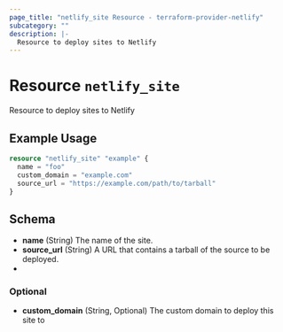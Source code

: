 ```yaml
---
page_title: "netlify_site Resource - terraform-provider-netlify"
subcategory: ""
description: |-
  Resource to deploy sites to Netlify
---
```


# Resource `netlify_site`

Resource to deploy sites to Netlify

## Example Usage

```terraform
resource "netlify_site" "example" {
  name = "foo"
  custom_domain = "example.com"
  source_url = "https://example.com/path/to/tarball"
}
```

## Schema

- **name** (String) The name of the site.
- **source_url** (String) A URL that contains a tarball of the source to be deployed.
- 
### Optional

- **custom_domain** (String, Optional) The custom domain to deploy this site to
